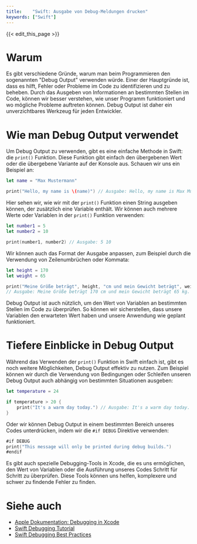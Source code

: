 ```yaml
---
title:    "Swift: Ausgabe von Debug-Meldungen drucken"
keywords: ["Swift"]
---
```


{{< edit_this_page >}}

# Warum

Es gibt verschiedene Gründe, warum man beim Programmieren den sogenannten "Debug Output" verwenden würde. Einer der Hauptgründe ist, dass es hilft, Fehler oder Probleme im Code zu identifizieren und zu beheben. Durch das Ausgeben von Informationen an bestimmten Stellen im Code, können wir besser verstehen, wie unser Programm funktioniert und wo mögliche Probleme auftreten können. Debug Output ist daher ein unverzichtbares Werkzeug für jeden Entwickler.

# Wie man Debug Output verwendet

Um Debug Output zu verwenden, gibt es eine einfache Methode in Swift: die `print()` Funktion. Diese Funktion gibt einfach den übergebenen Wert oder die übergebene Variante auf der Konsole aus. Schauen wir uns ein Beispiel an:

```Swift
let name = "Max Mustermann"

print("Hello, my name is \(name)") // Ausgabe: Hello, my name is Max Mustermann
```

Hier sehen wir, wie wir mit der `print()` Funktion einen String ausgeben können, der zusätzlich eine Variable enthält. Wir können auch mehrere Werte oder Variablen in der `print()` Funktion verwenden:

```Swift
let number1 = 5
let number2 = 10

print(number1, number2) // Ausgabe: 5 10
```

Wir können auch das Format der Ausgabe anpassen, zum Beispiel durch die Verwendung von Zeilenumbrüchen oder Kommata:

```Swift
let height = 170
let weight = 65

print("Meine Größe beträgt", height, "cm und mein Gewicht beträgt", weight, "kg.") 
// Ausgabe: Meine Größe beträgt 170 cm und mein Gewicht beträgt 65 kg.
```

Debug Output ist auch nützlich, um den Wert von Variablen an bestimmten Stellen im Code zu überprüfen. So können wir sicherstellen, dass unsere Variablen den erwarteten Wert haben und unsere Anwendung wie geplant funktioniert.

# Tiefere Einblicke in Debug Output

Während das Verwenden der `print()` Funktion in Swift einfach ist, gibt es noch weitere Möglichkeiten, Debug Output effektiv zu nutzen. Zum Beispiel können wir durch die Verwendung von Bedingungen oder Schleifen unseren Debug Output auch abhängig von bestimmten Situationen ausgeben:

```Swift
let temperature = 24

if temperature > 20 {
    print("It's a warm day today.") // Ausgabe: It's a warm day today.
}
```

Oder wir können Debug Output in einem bestimmten Bereich unseres Codes unterdrücken, indem wir die `#if DEBUG` Direktive verwenden:

```Swift
#if DEBUG
print("This message will only be printed during debug builds.")
#endif
```

Es gibt auch spezielle Debugging-Tools in Xcode, die es uns ermöglichen, den Wert von Variablen oder die Ausführung unseres Codes Schritt für Schritt zu überprüfen. Diese Tools können uns helfen, komplexere und schwer zu findende Fehler zu finden.

# Siehe auch

- [Apple Dokumentation: Debugging in Xcode](https://developer.apple.com/documentation/xcode/debugging)
- [Swift Debugging Tutorial](https://www.raywenderlich.com/4331018-debugging-in-swift-a-tutorial)
- [Swift Debugging Best Practices](https://theswiftdev.com/debugging-swift-code-like-a-pro/)